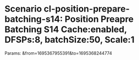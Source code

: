 # Scenario cl-position-prepare-batching-s14: Position Preapre Batching S14 Cache:enabled, DFSPs:8, batchSize:50, Scale:1
Params: &from=1695367955391&to=1695368244774

